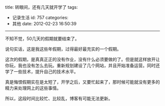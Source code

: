 title: 转眼间，还有几天就开学了
tags:
  - 记录生活
id: 757
categories:
  - 其他
date: 2012-02-23 16:50:39
---

不知不觉，50几天的假期就要结束了。

说句实话，这是我这些年假期，过得最好最充实的一个假期。

这次的假期，是真真正正的没有作业，没有什么必须要做的了。但是就这样放开让你玩，我也没有怎么去玩。重新规划建设了几个网站，并且开始准备运营。同时还学了一些技术，提升自己的技术水平。

真是悔恨假期实在是太短了，开学之后，又要忙起来了，那时候可能就没有更多的精力来处理网上的这些事情。

所以，这段时间比较忙、比较乱，博客有可能无法更新。